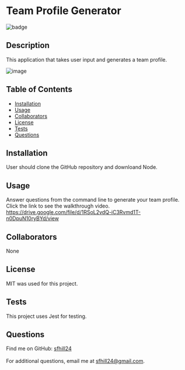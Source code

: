   # Team Profile Generator

  ![badge](https://img.shields.io/badge/License-MIT-blue.svg)<br />

  ## Description
  This application that takes user input and generates a team profile.

![image](https://user-images.githubusercontent.com/49098706/195142694-c7a56c47-88aa-4b2f-a5fb-276e391c6fe0.png)


  ## Table of Contents 

  - [Installation](#installation)
  - [Usage](#usage)
  - [Collaborators](#collaborators)
  - [License](#license)
  - [Tests](#tests)
  - [Questions](#questions)
  
  ## Installation
  User should clone the GitHub repository and downloand Node. 
  
  ## Usage
  Answer questions from the command line to generate your team profile. Click the link to see the walkthrough video. https://drive.google.com/file/d/1RSoL2vdQ-iC3Rvmd1T-n0DpuN10ryBYd/view
  
  ## Collaborators
  None
  
  ## License
  MIT was used for this project.
  
  ## Tests
  This project uses Jest for testing.
  
  ## Questions
 Find me on GitHub: [sfhill24](https://github.com/sfhill24)<br /> 
 </br>
 For additional questions, email me at sfhill24@gmail.com.  
